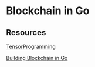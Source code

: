 # Blockchain in Go

## Resources
[TensorProgramming](https://github.com/tensor-programming/golang-blockchain)

[Building Blockchain in Go](https://jeiwan.cc/posts/building-blockchain-in-go-part-1/)